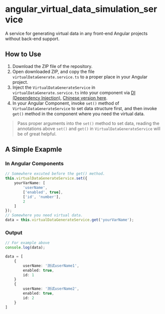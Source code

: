 # angular_virtual_data_simulation_service
A service for generating virtual data in any front-end Angular projects without back-end support.

## How to Use

1. Download the ZIP file of the repository.
1. Open downloaded ZIP, and copy the file `virtualDataGenerate.service.ts` to a proper place in your Angular project.
1. Inject the `VirtualDataGenerateService` in `virtualDataGenerate.service.ts` into your component via [DI (Dependency Injection)](https://angular.io/guide/dependency-injection), [Chinese version here](https://www.angular.cn/guide/dependency-injection).
1. In your Angular Component, invoke `set()` method of `VirtualDataGenerateService` to set data structure first, and then invoke `get()` method in the component where you need the virtual data.

> Pass proper arguments into the `set()` method to set data, reading the annotations above `set()` and `get()` in `VirtualDataGenerateService` will be of great helpful.

## A Simple Exapmle

### In Angular Components

```ts
// Somewhere excuted before the get() method.
this.virtualDataGenerateService.set({
    yourVarName: [
        'userName',
        ['enabled', true],
        ['id', 'number'],
        2
    ]
});
// Somewhere you need virtual data.
data = this.virtualDataGenerateService.get('yourVarName');
```

### Output

```ts
// For example above
console.log(data);

data = [
    {
        userName: '测试userName1',
        enabled: true,
        id: 1
    }
    {
        userName: '测试userName2',
        enabled: true,
        id: 2
    }
]
```